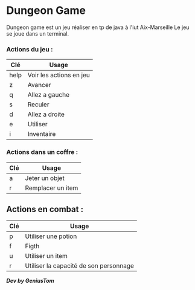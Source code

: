 # Dungeon Game

Dungeon game est un jeu réaliser en tp de java à l'iut Aix-Marseille
Le jeu se joue dans un terminal.

### Actions du jeu :
| Clé  | Usage                   |
|------|-------------------------|
| help | Voir les actions en jeu |
| z    | Avancer                 |
| q    | Allez a gauche          |
| s    | Reculer                 |
| d    | Allez a droite          |
| e    | Utiliser                |
| i    | Inventaire              |

### Actions dans un coffre :
| Clé  | Usage                   |
|------|-------------------------|
| a    | Jeter un objet          |
| r    | Remplacer un item       |

## Actions en combat :
| Clé | Usage                                  |
|-----|----------------------------------------|
| p   | Utiliser une potion                    |
| f   | Figth                                  |
| u   | Utiliser un item                       |
| r   | Utiliser la capacité de son personnage |

***Dev by GeniusTom***
